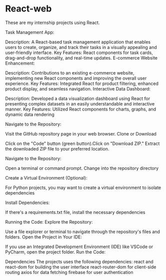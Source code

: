 # React-web
These are my internship projects using React.

Task Management App:

Description: A React-based task management application that enables users to create, organize, and track their tasks in a visually appealing and user-friendly interface.
Key Features: React components for task cards, drag-and-drop functionality, and real-time updates.
E-commerce Website Enhancement:

Description: Contributions to an existing e-commerce website, implementing new React components and improving the overall user experience.
Key Features: Integrated React for product filtering, enhanced product display, and seamless navigation.
Interactive Data Dashboard:

Description: Developed a data visualization dashboard using React for presenting complex datasets in an easily understandable and interactive manner.
Key Features: Utilized React components for charts, graphs, and dynamic data rendering


Navigate to the Repository:

Visit the GitHub repository page in your web browser.
Clone or Download

Click on the "Code" button (green button).Click on "Download ZIP."
Extract the downloaded ZIP file to your preferred location.

Navigate to the Repository:

Open a terminal or command prompt.
Change into the repository directory

Create a Virtual Environment (Optional):

For Python projects, you may want to create a virtual environment to isolate dependencies

Install Dependencies:

If there's a requirements.txt file, install the necessary dependencies

Running the Code:
Explore the Repository:

Use a file explorer or terminal to navigate through the repository's files and folders.
Open the Project in Your IDE:

If you use an Integrated Development Environment (IDE) like VSCode or PyCharm, open the project folder.
Run the Code:

Dependencies
The projects uses the following dependencies:
react and react-dom for building the user interface react-router-dom for client-side routing axios for data fetching firebase for user authentication
